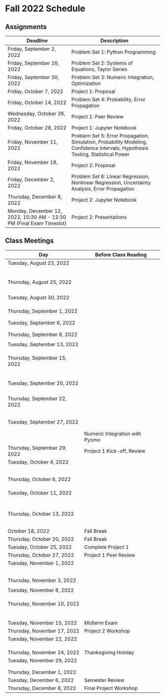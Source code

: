 # Fall 2022 Schedule

## Assignments

| Deadline     | Description |
| ----------- | ----------- |
| Friday, September 2, 2022 | Problem Set 1: Python Programming |
| Friday, September 16, 2022 | Problem Set 2: Systems of Equations, Taylor Series |
| Friday, September 30, 2022 | Problem Set 3: Numeric Integration, Optimization |
| Friday, October 7, 2022 | Project 1: Proposal |
| Friday, October 14, 2022 | Problem Set 4: Probability, Error Propagation |
| Wednesday, October 26, 2022 | Project 1: Peer Review |
| Friday, October 28, 2022 | Project 1: Jupyter Notebook |
| Friday, November 11, 2022 | Problem Set 5: Error Propagation, Simulation, Probability Modeling, Confidence Intervals, Hypothesis Testing, Statistical Power |
| Friday, November 18, 2022 | Project 2: Proposal |
| Friday, December 2, 2022 | Problem Set 6: Linear Regression, Nonlinear Regression, Uncertainty Analysis, Error Propagation |
| Thursday, December 8, 2022 | Project 2: Jupyter Notebook |
| Monday, December 12, 2022, 10:30 AM - 12:30 PM (Final Exam Timeslot) | Project 2: Presentations |

## Class Meetings

| Day     | Before Class Reading |
| ----------- | ----------- |
| Tuesday, August 23, 2022 | [](../01/Python-Primer.md) |
| | [](../01/Jupyter-Notebooks.ipynb) |
| | [](../01/Python-Basics-I-Variables-Strings-Bugs.ipynb) |
| | [](../01/Flow-control.ipynb) |
| | [](../01/Python-Basics-III-Lists-Dictionaries-Enumeration.ipynb) |
|  | [](../01/Functions-and-Scope.ipynb) |
| | [](../01/Recursion.ipynb) |
| Thursday, August 25, 2022 | [](../01/Pseudocode.ipynb) |
| | [](../01/Example-High-Low-Game.ipynb) |
| | [](../01/Modules-and-Files.ipynb) |
| | [](../01/NumPy.ipynb) |
| | [](../01/Matplotlib.ipynb) |
| Tuesday, August 30, 2022 | [](../01/Pandas.ipynb) |
| | [](../01/Functions-as-Arguments.ipynb) |
| | [](../01/Testing-and-Debugging.ipynb) |
| | [](../01/Publication-Quality-Figures.ipynb) |
| Thursday, September 1, 2022 | [](../03/linear_algebra.md) |
| | [](../03/Linear-Algebra-in-Numpy.ipynb) |
| | [](../03/Gauss-Elimination.ipynb) |
| Tuesday, September 6, 2022 | [](../03/Invertible-Matrix-Theorem-and-Gauss-Example.ipynb)
| | [](../03/LU-Decomposition.ipynb)
| | [](../03/Condition-Number.ipynb)
| Thursday, September 8, 2022 | [](../03/Modeling-Systems-of-Linear-Equations.ipynb) |
| | [](../03/Example-Atomic-Mass-Balances.ipynb) |
| Tuesday, September 13, 2022 | [](../04/algorithms.md) |
| | [](../04/Taylor-Series.ipynb) |
| | [](../04/Finite-Difference.ipynb) |
| | [](../04/Example-Heating-a-Metal-Slab.ipynb)
| Thursday, September 15, 2022 | [](../05/nonlinear_systems.md) |
| | [](../05/Modeling-Systems-of-Nonlinear-Equations.ipynb) |
| | [](../05/Newton-Raphson-Method-in-One-Dimension.ipynb) |
| | [](../05/More-Newton-Type-Methods.ipynb) |
| | [](../05/Convergence-Analysis-for-Newton-Raphson-Methods.ipynb) |
| | [](../05/Newton-Raphson-Methods-for-Systems-of-Equations.ipynb) |
| | [](../05/Newton-Methods-in-Scipy.ipynb) |
| Tuesday, September 20, 2022 | [](../06/integration.md) |
| | [](../06/Intro-and-Newton-Cotes.ipynb) |
| | [](../06/Gauss-Quadrature.ipynb) |
| | [](../06/Scipy-Library-Adaptive-Methods-for-Newton-Cotes-and-Gauss-Quadrature.ipynb) |
| | [](../06/Application-Inertial-Navigation-Systems.ipynb) |
| Thursday, September 22, 2022 | [](../06/Forward-and-Backward-Euler.ipynb) |
| | [](../06/Trapezoid-Rule.ipynb) |
| | [](../06/Stability-Analysis.ipynb) |
| | [](../06/Explicit-Runge-Kutta.ipynb) |
| | [](../06/Systems-of-Differential-Equations-and-Scipy.ipynb) |
| | [](../06/Example-Reaction-Rates.ipynb) |
| Tuesday, September 27, 2022 | [](../07/optimization.md) |
| | [](../07/Pyomo-Basics.ipynb) |
| | [](../07/Flash-Calculations-in-Pyomo.ipynb) |
| | Numeric Integration with Pyomo |
| Thursday, September 29, 2022 | Project 1 Kick-off, Review |
| Tuesday, October 4, 2022 | [](../08/stats.md) |
| | [](../08/Sampling.ipynb) |
| | [](../08/Summary-Statistics.ipynb) |
| | [](../08/Visualizing-Data.ipynb) |
| | [](../09/probability.md) |
| | [](../09/Probability-Basics.ipynb) |
| Thursday, October 6, 2022 | [](../09/Random-Variables.ipynb) |
| | [](../09/Jointly-Distributed-Random-Variables.ipynb) |
| | [](../09/Jointly-Continuous-Random-Variables.ipynb) |
| | [](../09/Practice-Problems.ipynb) |
| Tuesday, October 11, 2022 | [](../10/distributions.md) |
| | [](../10/Bernoulli-Probability-Distribution.ipynb) |
| | [](../10/Binomial-Probability-Distribtuion.ipynb) |
| | [](../10/Poisson-Probability-Distribution.ipynb) |
| | [](../10/Normal-Probability-Distribution.ipynb) |
| | [](../10/Common-Probability-Distributions-Summary.md) |
| | [](../11/uncertainty.md) |
| | [](../11/Measurement-Error.ipynb) |
| Thursday, October 13, 2022 | [](../11/Error-Propagation.ipynb) |
| | [](../11/Measuring-Flowrate-Example.ipynb) |
| | [](../11/Car-and-Incline-Example.ipynb) |
| | [](../11/Simulation-Motivating-Example.ipynb) |
| | [](../11/Monte-Carlo-Error-Propogation.ipynb) |
| | [](../11/Practice-Problems.ipynb) |
| October 18, 2022 | Fall Break |
| Thursday, October 20, 2022 | Fall Break |
| Tuesday, October 25, 2022 | Complete Project 1 |
| Thursday, October 27, 2022 | Project 1 Peer Review |
| Tuesday, November 1, 2022 | [](../12/inference.md) |
| | [](../12/Central-Limit-Theorem.ipynb) |
| | [](../12/Standard-Normal-Distribution.ipynb) |
| | [](../12/Confidence-Intervals.ipynb) |
| | [](../12/Students-t-Distribution.ipynb) |
| | [](../12/Hypothesis-Testing-Basics.ipynb) |
| Thursday, November 3, 2022 | [](../12/Flavors-of-Hypothesis-Testing.ipynb) |
| | [](../12/Type-I-Type-II-Errors.ipynb)
| Tuesday, November 8, 2022 | [](../12/Statistical-Power-Basics.ipynb) |
| | [](../12/Statistical-Power-in-Python.ipynb) |
| | [](../12/Statistical-Power-Practice-Problems.ipynb) |
| | [](../12/Bootstrap-Confidence-Intervals.ipynb) |
| Thursday, November 10, 2022 | [](../13/regression.md) |
| | [](../13/Ordinary-Least-Squares-Linear-Regression.ipynb) |
| | [](../13/Residual-Analysis.ipynb) |
| | [](../13/Regression-Assumption-Examples.ipynb) |
| | [](../13/Uncertainty-Analysis-and-Statistical-Inference.ipynb) |
| | [](../13/Multivariate-Linear-Regression.ipynb) |
| | [](../13/Linear-Regression-Practice-Problems.ipynb) |
| Tuesday, November 15, 2022 | Midterm Exam |
| Thursday, November 17, 2022 | Project 2 Workshop |
| Tuesday, November 22, 2022 | [](../14/advanced_regression.md) |
| | [](../14/Transformations-and-Linear-Regression.ipynb) |
| | [](../14/Weighted-Regression.ipynb) |
| | [](../14/Nonlinear-Regression.ipynb) |
| Thursday, November 24, 2022 | Thanksgiving Holiday |
| Tuesday, November 29, 2022 | [](../14/Nonlinear-Regression-Practice-Problem.ipynb) |
| | [](../14/Monte-Carlo-Uncertainty-Analysis-for-Nonlinear-Regression.ipynb ) |
| | [](../14/Nonlinear-Case-Study-Adsorptive-Membranes.ipynb )|
| Thursday, December 1, 2022 | [](../15/design_of_experiments.md) |
| Tuesday, December 6, 2022 | Semester Review |
| Thursday, December 8, 2022 | Final Project Workshop |